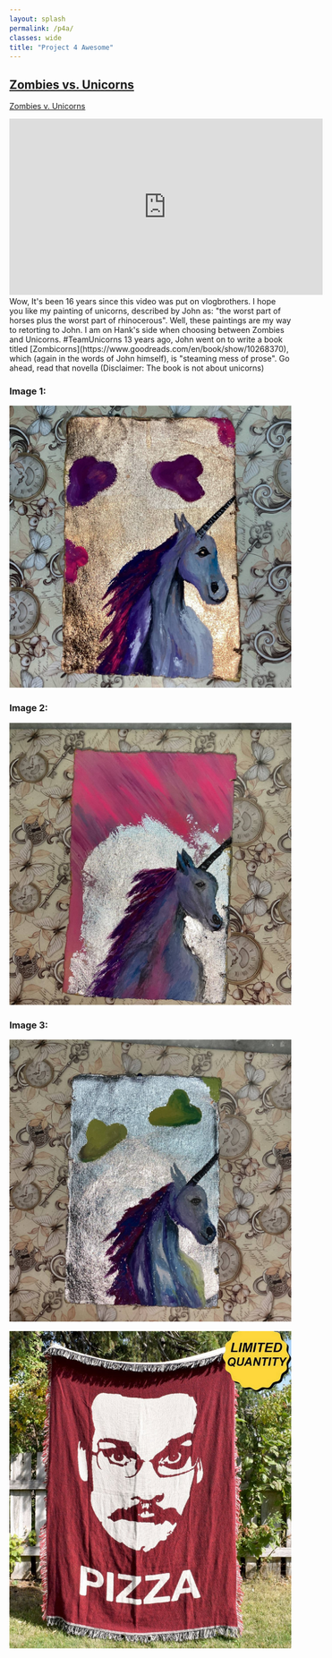 ```yaml
---
layout: splash
permalink: /p4a/
classes: wide
title: "Project 4 Awesome"
---
```


## <ins>Zombies vs. Unicorns</ins>

[Zombies v. Unicorns](https://www.youtube.com/watch?v=avhOcKHWb-Y)  
<iframe width="560" height="315" src="https://www.youtube.com/embed/avhOcKHWb-Y?si=Hdth1_B9setMmKEY" title="YouTube video player" frameborder="0" allow="accelerometer; autoplay; clipboard-write; encrypted-media; gyroscope; picture-in-picture; web-share" allowfullscreen></iframe>
Wow, It's been 16 years since this video was put on vlogbrothers.  
I hope you like my painting of unicorns, described by John as: "the worst part of horses plus the worst part of rhinocerous".  
Well, these paintings are my way to retorting to John. I am on Hank's side when choosing between Zombies and Unicorns. #TeamUnicorns  
13 years ago, John went on to write a book titled [Zombicorns](https://www.goodreads.com/en/book/show/10268370), which (again in the words of John himself), is "steaming mess of prose". Go ahead, read that novella (Disclaimer: The book is not about unicorns)

### Image 1:  
![Unicorn Sample 1](/images/P4A/unicorn1.jpg)  

### Image 2:  
![Unicorn Sample 2](/images/P4A/unicorn2.jpg)  

### Image 3:  
![Unicorn Sample 1](/images/P4A/unicorn3.jpg)  



![PIZZA](/images/pizza.jpg "Pizza")  

